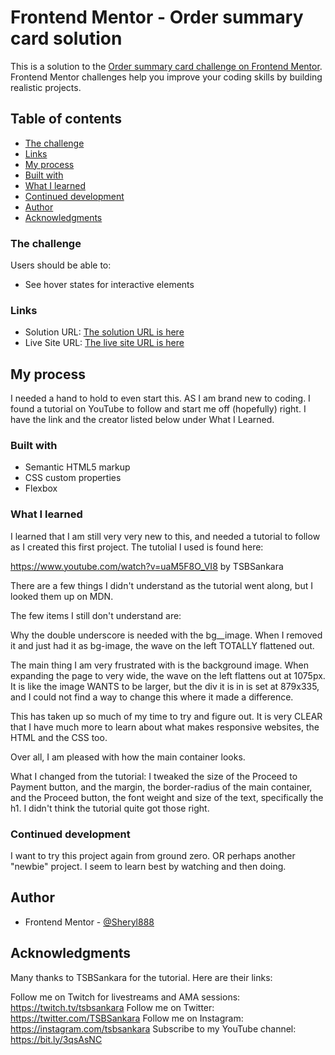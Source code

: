 # Frontend Mentor - Order summary card solution

This is a solution to the [Order summary card challenge on Frontend Mentor](https://www.frontendmentor.io/challenges/order-summary-component-QlPmajDUj). Frontend Mentor challenges help you improve your coding skills by building realistic projects. 

## Table of contents

  - [The challenge](#the-challenge)
  - [Links](#links)
  - [My process](#my-process)
  - [Built with](#built-with)
  - [What I learned](#what-i-learned)
  - [Continued development](#continued-development)
  - [Author](#author)
  - [Acknowledgments](#acknowledgments)

### The challenge

Users should be able to:

- See hover states for interactive elements


### Links

- Solution URL: [The solution URL is here](https://github.com/Sheryl888/FM001-Order-Summary-Component.git)
- Live Site URL: [The live site URL is here](https://sheryl888.github.io/FM001-Order-Summary-Component/)


## My process
I needed a hand to hold to even start this. AS I am brand new to coding. I found a tutorial on YouTube to follow and start me off (hopefully) right. I have the link and the creator listed below under What I Learned.

### Built with

- Semantic HTML5 markup
- CSS custom properties
- Flexbox

### What I learned

I learned that I am still very very new to this, and needed a tutorial to follow as I created this first project. The tutolial I used is found here:

https://www.youtube.com/watch?v=uaM5F8O_VI8 by TSBSankara

There are a few things I didn't understand as the tutorial went along, but I looked them up on MDN. 

The few items I still don't understand are:

Why the double underscore is needed with the bg__image.
When I removed it and just had it as bg-image, the wave on the left TOTALLY flattened out.

The main thing I am very frustrated with is the background image. When expanding the page to very wide, the wave on the left flattens out at 1075px. It is like the image WANTS to be larger, but the div it is in is set at 879x335, and I could not find a way to change this where it made a difference. 

This has taken up so much of my time to try and figure out. It is very CLEAR that I have much more to learn about what makes responsive websites, the HTML and the CSS too. 

Over all, I am pleased with how the main container looks.

What I changed from the tutorial:
I tweaked the size of the Proceed to Payment button, and the margin, the border-radius of the main container, and the Proceed button, the font weight and size of the text, specifically the h1. I didn't think the tutorial quite got those right.

### Continued development

I want to try this project again from ground zero. OR perhaps another "newbie" project. I seem to learn best by watching and then doing. 

## Author

- Frontend Mentor - [@Sheryl888](https://www.frontendmentor.io/profile/Sheryl888)

## Acknowledgments

Many thanks to TSBSankara for the tutorial. Here are their links:

Follow me on Twitch for livestreams and AMA sessions: https://twitch.tv/tsbsankara
Follow me on Twitter: https://twitter.com/TSBSankara
Follow me on Instagram: https://instagram.com/tsbsankara
Subscribe to my YouTube channel: https://bit.ly/3qsAsNC

